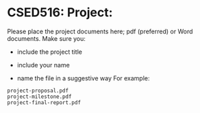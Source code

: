 # CSED516: Project:

Please place the project documents here; pdf (preferred) or Word documents.  Make sure you:

- include the project title

- include your name

- name the file in a suggestive way For example:

```
project-proposal.pdf
project-milestone.pdf
project-final-report.pdf
```
